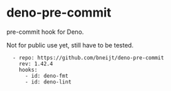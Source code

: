 # deno-pre-commit

pre-commit hook for Deno.

Not for public use yet, still have to be tested.

```
  - repo: https://github.com/bneijt/deno-pre-commit
    rev: 1.42.4
    hooks:
      - id: deno-fmt
      - id: deno-lint
```
